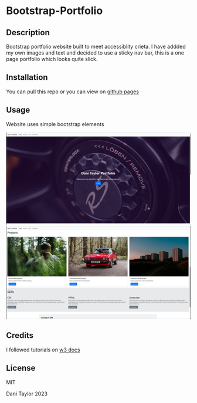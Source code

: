 # Bootstrap-Portfolio

## Description

Bootstrap portfolio website built to meet accessiblity crieta. I have addded my own images and text and decided to use a sticky nav bar, this is a one page portfolio which looks quite slick.

## Installation

You can pull this repo or you can view on [github pages](https://dani57t.github.io/Bootstrap-Portfolio/)

## Usage

Website uses simple bootstrap elements

![screenshot1](images/screenshot1.jpg)
![screenshot2](images/screenshot2.jpg)

## Credits

I followed tutorials on [w3 docs](https://www.w3docs.com/)

## License

MIT

Dani Taylor 2023
